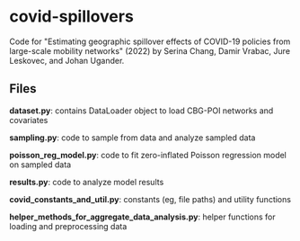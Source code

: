 # covid-spillovers
Code for "Estimating geographic spillover effects of COVID-19 policies from large-scale mobility networks" (2022) by Serina Chang, Damir Vrabac, Jure Leskovec, and Johan Ugander.

## Files

**dataset.py**: contains DataLoader object to load CBG-POI networks and covariates

**sampling.py**: code to sample from data and analyze sampled data

**poisson_reg_model.py**: code to fit zero-inflated Poisson regression model on sampled data

**results.py**: code to analyze model results 

**covid_constants_and_util.py**: constants (eg, file paths) and utility functions 

**helper_methods_for_aggregate_data_analysis.py**: helper functions for loading and preprocessing data
